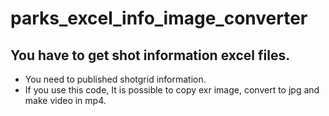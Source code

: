 # parks_excel_info_image_converter
## You have to get shot information excel files.
- You need to published shotgrid information.  
- If you use this code, It is possible to copy exr image, convert to jpg and make video in mp4.
